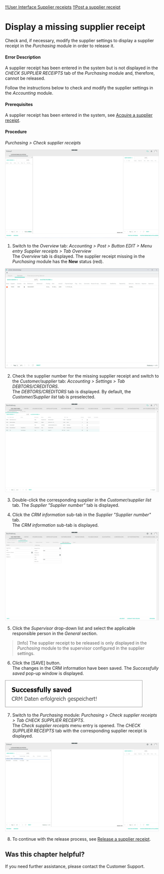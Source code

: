 [!!User Interface Supplier receipts](../UserInterface/01_Book.md#supplier-receipts)
[!!Post a supplier receipt](../Operation/10_ManageReceipts.md#post-a-supplier-receipt)

# Display a missing supplier receipt

Check and, if necessary, modify the supplier settings to display a supplier receipt in the *Purchasing* module in order to release it.

#### Error Description

A supplier receipt has been entered in the system but is not displayed in the *CHECK SUPPLIER RECEIPTS* tab of the *Purchasing* module and, therefore, cannot be released.

Follow the instructions below to check and modify the supplier settings in the *Accounting* module.

#### Prerequisites

A supplier receipt has been entered in the system, see [Acquire a supplier receipt](../Operation/10_ManageReceipts.md#acquire-a-supplier-receipt).

#### Procedure

*Purchasing > Check supplier receipts*

  ![Overview](../../Assets/Screenshots/RetailSuiteAccounting/Book/CheckSupplierReceiptsEmpty.png "[Overview]")

1. Switch to the *Overview* tab: *Accounting > Post > Button EDIT > Menu entry Supplier receipts > Tab Overview*  
  The *Overview* tab is displayed. The supplier receipt missing in the *Purchasing* module has the **New** status (red).

  ![Overview](../../Assets/Screenshots/RetailSuiteAccounting/Book/SupplierReceiptsOverview01.png "[Overview]")

2. Check the supplier number for the missing supplier receipt and switch to the *Customer/supplier* tab: *Accounting > Settings > Tab DEBTORS/CREDITORS*.    
  The *DEBTORS/CREDITORS* tab is displayed. By default, the *Customer/Supplier list* tab is preselected.

  ![Customer/supplier list](../../Assets/Screenshots/RetailSuiteAccounting/Settings/CustomerSupplier/CustomerSupplierList.png "[Customer/supplier list]")

3. Double-click the corresponding supplier in the *Customer/supplier list* tab.
  The *Supplier "Supplier number"* tab is displayed.


4. Click the *CRM information* sub-tab in the *Supplier "Supplier number"* tab.  
  The *CRM information* sub-tab is displayed.

  ![Supplier CRM information](../../Assets/Screenshots/RetailSuiteAccounting/Settings/CustomerSupplier/CRMInformation02b.png "[Supplier CRM information]")

5. Click the *Supervisor* drop-down list and select the applicable responsible person in the *General* section.  

  > [Info] The supplier receipt to be released is only displayed in the *Purchasing* module to the supervisor configured in the supplier settings.

6. Click the [SAVE] button.  
  The changes in the CRM information have been saved. The *Successfully saved* pop-up window is displayed.

  ![CRM data saved](../../Assets/Screenshots/RetailSuiteAccounting/Settings/CustomerSupplier/CRMDataSaved.png "[CRM data saved]")

7. Switch to the *Purchasing* module: *Purchasing > Check supplier receipts > Tab CHECK SUPPLIER RECEIPTS*.   
  The *Check supplier receipts* menu entry is opened. The *CHECK SUPPLIER RECEIPTS* tab with the corresponding supplier receipt is displayed.

  ![Check supplier receipt](../../Assets/Screenshots/RetailSuiteAccounting/Book/CheckSupplierReceipts01.png "[Check supplier receipt]")

8. To continue with the release process, see [Release a supplier receipt](../Operation/10_ManageReceipts.md#release-a-supplier-receipt-in-purchasing).


## Was this chapter helpful?

If you need further assistance, please contact the Customer Support.
